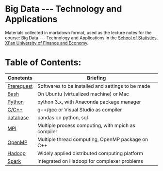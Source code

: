 # Big Data --- Technology and Applications
Materials collected in markdown format, used as the lecture notes for the course: Big Data --- Technology and Applications in the [School of Statistics](http://tongji.xaufe.edu.cn/), [Xi'an University of Finance and Economy](http://www.xaufe.edu.cn/).

# Table of Contents:

|  Conetents   | Briefing |
|  ----  | ----  |
| [Prerequest](https://github.com/leizelaser/BigDataTechApp/blob/master/Prerequest/00Frame.md) | Softwares to be installed and settings to be made|
| [Bash](https://github.com/leizelaser/BigDataTechApp/blob/master/01-1-Bash.md)   | On Ubuntu (virtualized machine) or Mac|
| [Python](https://github.com/leizelaser/BigDataTechApp/blob/master/01-2-python.md) | python 3.x, with Anaconda package manager|
| [C/C++](https://github.com/leizelaser/BigDataTechApp/blob/master/01-3-C++.md)  | g++/gcc or Visual Studio as compiler|
| [database](https://github.com/leizelaser/BigDataTechApp/blob/master/01-1-Bash.md)| pandas on python, sql|
| [MPI](https://github.com/leizelaser/BigDataTechApp/blob/master/01-1-Bash.md)    | Multiple process computing, with mpich as compiler|
| [OpenMP](https://github.com/leizelaser/BigDataTechApp/blob/master/01-1-Bash.md) | Multiple thread computing, OpenMP package on C++|
| [Hadoop](https://github.com/leizelaser/BigDataTechApp/blob/master/01-1-Bash.md) | Widely applied distributed computing platform|
| [Spark](https://github.com/leizelaser/BigDataTechApp/blob/master/01-1-Bash.md)  | Integrated on Hadoop for complexer problems|